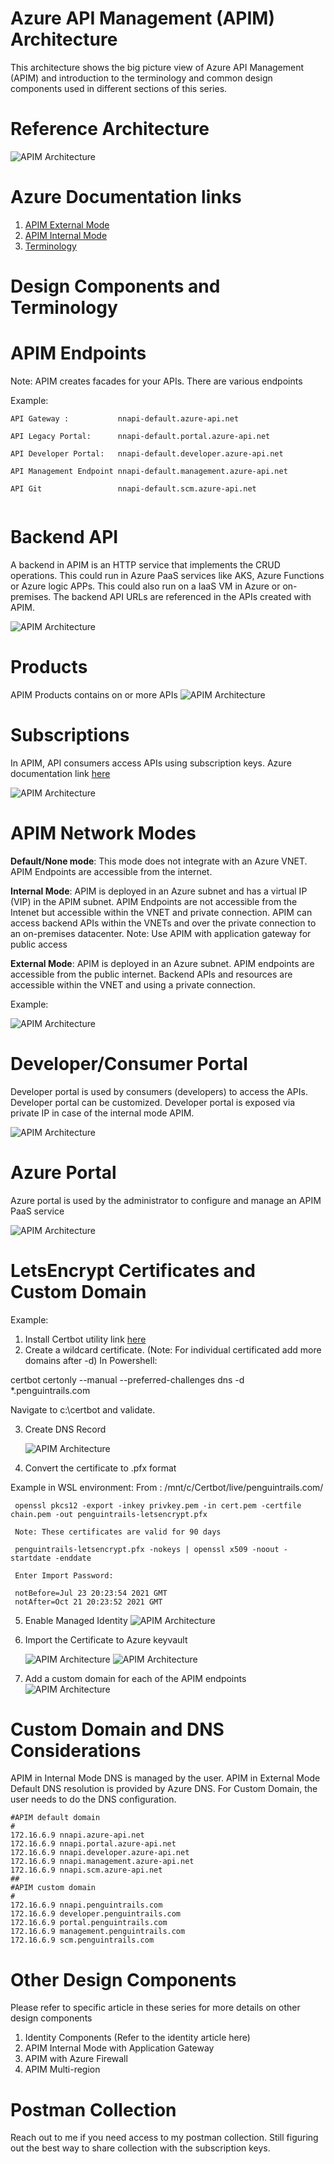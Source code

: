 # Azure API Management (APIM) Architecture

This architecture shows the big picture view of Azure API Management (APIM) and introduction to the terminology and common design components used in different sections of this series. 

# Reference Architecture

![APIM Architecture](images/common/all-modes.png)


# Azure Documentation links

1. [APIM External Mode](https://docs.microsoft.com/en-us/azure/api-management/api-management-using-with-vnet)
2. [APIM Internal Mode](https://docs.microsoft.com/en-us/azure/api-management/api-management-using-with-internal-vnet)
3. [Terminology](https://docs.microsoft.com/en-us/azure/api-management/api-management-terminology)

# Design Components and Terminology

# APIM Endpoints
Note: APIM creates facades for your APIs. There are various endpoints

Example:

```
API Gateway :           nnapi-default.azure-api.net

API Legacy Portal:      nnapi-default.portal.azure-api.net

API Developer Portal:   nnapi-default.developer.azure-api.net

API Management Endpoint nnapi-default.management.azure-api.net

API Git                 nnapi-default.scm.azure-api.net


```

# Backend API

A backend in APIM is an HTTP service that implements the CRUD operations. This could run in Azure PaaS services like AKS, Azure Functions or Azure logic APPs. This could also run on a IaaS VM in Azure or on-premises.  The backend API URLs are referenced in the APIs created with APIM.

![APIM Architecture](images/common/backend-api.png)


# Products

APIM Products contains on or more APIs
![APIM Architecture](images/common/products.png)

# Subscriptions
In APIM, API consumers access APIs using subscription keys. Azure documentation link [here](https://docs.microsoft.com/en-us/azure/api-management/api-management-subscriptions)

![APIM Architecture](images/common/subscriptions.png)


# APIM Network Modes

**Default/None mode**: This mode does not integrate with an Azure VNET. APIM Endpoints are accessible from the internet.

**Internal Mode**:  APIM is deployed in an Azure subnet and has a virtual IP (VIP) in the APIM subnet. APIM Endpoints are not accessible from the Intenet but accessible within the VNET and private connection. APIM can access backend APIs within the VNETs and over the private connection to an on-premises datacenter.  Note: Use APIM with application gateway for public access

**External Mode**: APIM is deployed in an Azure subnet. APIM endpoints are accessible from the public internet. Backend APIs and resources are accessible within the VNET and using a private connection.

Example:

 ![APIM Architecture](images/external/apim-mode.png)

# Developer/Consumer Portal
Developer portal is used by consumers (developers) to access the APIs. Developer portal can be customized. Developer portal is exposed via private IP in case of the internal mode APIM.

 ![APIM Architecture](images/internal/dev-portal.png)

# Azure Portal

Azure portal is used by the administrator to configure and manage an APIM PaaS service

 ![APIM Architecture](images/common/azure-portal.png)

# LetsEncrypt Certificates and Custom Domain
Example:

1. Install Certbot utility link [here](https://github.com/certbot/certbot/releases/tag/v1.19.0)
2. Create a wildcard certificate. (Note: For individual certificated add more domains after -d)
In Powershell:

certbot certonly --manual --preferred-challenges dns -d *.penguintrails.com

Navigate to c:\certbot and validate.



3. Create DNS Record
   
   ![APIM Architecture](images/common/txt-record.png)

4. Convert the certificate to .pfx format
   
Example in WSL environment:
From :  /mnt/c/Certbot/live/penguintrails.com/

     openssl pkcs12 -export -inkey privkey.pem -in cert.pem -certfile chain.pem -out penguintrails-letsencrypt.pfx
     
     Note: These certificates are valid for 90 days

     penguintrails-letsencrypt.pfx -nokeys | openssl x509 -noout -startdate -enddate
     
     Enter Import Password:
     
     notBefore=Jul 23 20:23:54 2021 GMT
     notAfter=Oct 21 20:23:52 2021 GMT

5. Enable Managed Identity
    ![APIM Architecture](images/common/managed-identity.png)

6. Import the Certificate to Azure keyvault
   
    ![APIM Architecture](images/common/keyvault.png)
     ![APIM Architecture](images/common/access-policy.png)

7. Add a custom domain for each of the APIM endpoints
       ![APIM Architecture](images/common/custom-domain.png)

# Custom Domain and DNS Considerations
APIM in Internal Mode DNS is managed by the user. APIM in External Mode Default DNS resolution is provided by Azure DNS. For Custom Domain, the user needs to do the DNS configuration.

```
#APIM default domain
#
172.16.6.9 nnapi.azure-api.net
172.16.6.9 nnapi.portal.azure-api.net
172.16.6.9 nnapi.developer.azure-api.net
172.16.6.9 nnapi.management.azure-api.net
172.16.6.9 nnapi.scm.azure-api.net
##
#APIM custom domain
#
172.16.6.9 nnapi.penguintrails.com
172.16.6.9 developer.penguintrails.com
172.16.6.9 portal.penguintrails.com
172.16.6.9 management.penguintrails.com
172.16.6.9 scm.penguintrails.com

```

# Other Design Components
Please refer to specific article in these series for more details on other design components

1. Identity Components (Refer to the identity article here)
2. APIM Internal Mode with Application Gateway
3. APIM with Azure Firewall
4. APIM Multi-region



# Postman Collection
Reach out to me if you need access to my postman collection. Still figuring out the best way to share collection with the subscription keys.

